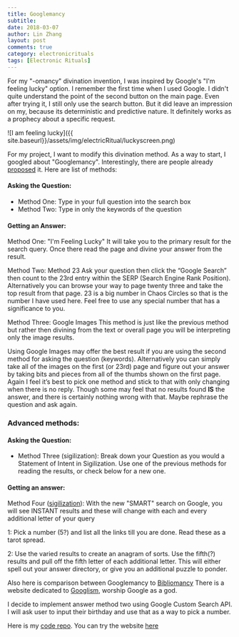 ```yaml
---
title: Googlemancy
subtitle:
date: 2018-03-07
author: Lin Zhang
layout: post
comments: true
category: electronicrituals
tags: [Electronic Rituals]
---
```


For my "-omancy" divination invention, I was inspired by Google's "I'm feeling lucky" option. I remember the first time when I used Google. I didn't quite understand the point of the second button on the main page. Even after trying it, I still only use the search button. But it did leave an impression on my, because its deterministic and predictive nature. It definitely works as a prophecy about a specific request.

![I am feeling lucky]({{ site.baseurl}}/assets/img/electricRitual/luckyscreen.png)

For my project, I want to modify this divination method. As a way to start, I googled about "Googlemancy". Interestingly, there are people already [proposed](http://occultcorpus.com/forums/index.php?/topic/14136-googlemancy/) it. Here are list of methods:

#### Asking the Question:

 - Method One: Type in your full question into the search box
 - Method Two: Type in only the keywords of the question

#### Getting an Answer:

 Method One: "I'm Feeling Lucky"  It will take you to the primary result for the search query. Once there read the page and divine your answer from the result.

 Method Two: Method 23  Ask your question then click the “Google Search” then count to the 23rd entry within the SERP (Search Engine Rank Position). Alternatively you can browse your way to page twenty three and take the top result from that page. 23 is a big number in Chaos Circles so that is the number I have used here. Feel free to use any special number that has a significance to you.

 Method Three: Google Images  This method is just like the previous method but rather then divining from the text or overall page you will be interpreting only the image results.

Using Google Images may offer the best result if you are using the second method for asking the question (keywords).
Alternatively you can simply take all of the images on the first (or 23rd) page and figure out your answer by taking bits and pieces from all of the thumbs shown on the first page.
Again I feel it’s best to pick one method and stick to that with only changing when there is no reply. Though some may feel that no results found **IS** the answer, and there is certainly nothing wrong with that. Maybe rephrase the question and ask again.

### Advanced methods:

#### Asking the Question:

 - Method Three (sigilization): Break down your Question as you would a Statement of Intent in Sigilization. Use one of the previous methods for reading the results, or check below for a new one.

#### Getting an answer:

 Method Four ([sigilization](https://www.youtube.com/watch?v=GZ019mza4RA)): With the new "SMART" search on Google, you will see INSTANT results and these will change with each and every additional letter of your query

1: Pick a number (5?) and list all the links till you are done. Read these as a tarot spread.

2: Use the varied results to create an anagram of sorts. Use the fifth(?) results and pull off the fifth letter of each additional letter. This will either spell out your answer directory, or give you an additional puzzle to ponder.

Also here is comparison between Googlemancy to [Bibliomancy](https://en.wikipedia.org/wiki/Bibliomancy)
There is a website dedicated to [Googlism](http://www.thechurchofgoogle.org/googleprayers/), worship Google as a god.

I decide to implement answer method two using Google Custom Search API. I will ask user to input their birthday and use that as a way to pick a number.

Here is my [code repo](https://github.com/linzhangcs/googlemancy/). You can try the website [here](https://linzhangcs.github.io/googlemancy/)
